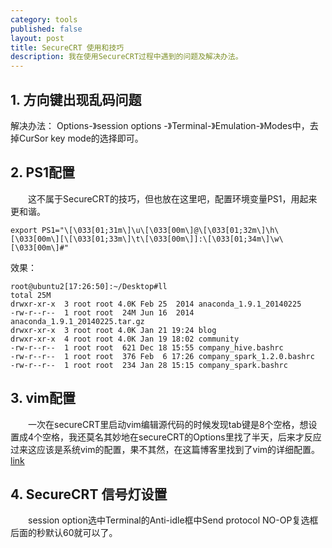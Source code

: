 ```yaml
---
category: tools
published: false
layout: post
title: SecureCRT 使用和技巧
description: 我在使用SecureCRT过程中遇到的问题及解决办法。 
---  
```



##
## 1. 方向键出现乱码问题

解决办法： 
Options-》session options -》Terminal-》Emulation-》Modes中，去掉CurSor key mode的选择即可。

## 2. PS1配置

　　这不属于SecureCRT的技巧，但也放在这里吧，配置环境变量PS1，用起来更和谐。 

```
export PS1="\[\033[01;31m\]\u\[\033[00m\]@\[\033[01;32m\]\h\[\033[00m\][\[\033[01;33m\]\t\[\033[00m\]]:\[\033[01;34m\]\w\[\033[00m\]#"
```

效果：

```
root@ubuntu2[17:26:50]:~/Desktop#ll
total 25M
drwxr-xr-x  3 root root 4.0K Feb 25  2014 anaconda_1.9.1_20140225
-rw-r--r--  1 root root  24M Jun 16  2014 anaconda_1.9.1_20140225.tar.gz
drwxr-xr-x  3 root root 4.0K Jan 21 19:24 blog
drwxr-xr-x  4 root root 4.0K Jan 19 18:02 community
-rw-r--r--  1 root root  621 Dec 18 15:55 company_hive.bashrc
-rw-r--r--  1 root root  376 Feb  6 17:26 company_spark_1.2.0.bashrc
-rw-r--r--  1 root root  234 Jan 28 15:15 company_spark.bashrc
```

## 3. vim配置
　　一次在secureCRT里启动vim编辑源代码的时候发现tab键是8个空格，想设置成4个空格，我还莫名其妙地在secureCRT的Options里找了半天，后来才反应过来这应该是系统vim的配置，果不其然，在这篇博客里找到了vim的详细配置。[link](http://blog.sina.com.cn/s/blog_544f18310100iim0.html)

## 4. SecureCRT 信号灯设置
　　session option选中Terminal的Anti-idle框中Send protocol NO-OP复选框后面的秒默认60就可以了。